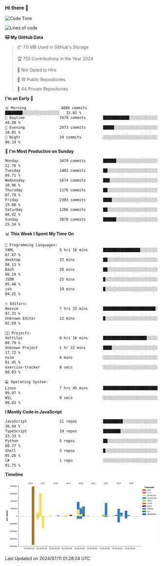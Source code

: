 ### Hi there 👋

<!--
**Clumsy-Coder/Clumsy-Coder** is a ✨ _special_ ✨ repository because its `README.md` (this file) appears on your GitHub profile.

Here are some ideas to get you started:

- 🔭 I’m currently working on ...
- 🌱 I’m currently learning ...
- 👯 I’m looking to collaborate on ...
- 🤔 I’m looking for help with ...
- 💬 Ask me about ...
- 📫 How to reach me: ...
- 😄 Pronouns: ...
- ⚡ Fun fact: ...
-->

<!-- anmol098/waka-readme-stats -->
<!--START_SECTION:waka-->
![Code Time](http://img.shields.io/badge/Code%20Time-827%20hrs%209%20mins-blue)

![Lines of code](https://img.shields.io/badge/From%20Hello%20World%20I%27ve%20Written-3.4%20million%20lines%20of%20code-blue)

**🐱 My GitHub Data** 

> 📦 7.0 MB Used in GitHub's Storage 
 > 
> 🏆 755 Contributions in the Year 2024
 > 
> 🚫 Not Opted to Hire
 > 
> 📜 18 Public Repositories 
 > 
> 🔑 44 Private Repositories 
 > 
**I'm an Early 🐤** 

```text
🌞 Morning                4889 commits        ████████░░░░░░░░░░░░░░░░░   32.02 % 
🌆 Daytime                7479 commits        ████████████░░░░░░░░░░░░░   48.98 % 
🌃 Evening                2873 commits        █████░░░░░░░░░░░░░░░░░░░░   18.81 % 
🌙 Night                  29 commits          ░░░░░░░░░░░░░░░░░░░░░░░░░   00.19 % 
```
📅 **I'm Most Productive on Sunday** 

```text
Monday                   3479 commits        ██████░░░░░░░░░░░░░░░░░░░   22.78 % 
Tuesday                  1482 commits        ██░░░░░░░░░░░░░░░░░░░░░░░   09.71 % 
Wednesday                1674 commits        ███░░░░░░░░░░░░░░░░░░░░░░   10.96 % 
Thursday                 1176 commits        ██░░░░░░░░░░░░░░░░░░░░░░░   07.70 % 
Friday                   2303 commits        ████░░░░░░░░░░░░░░░░░░░░░   15.08 % 
Saturday                 1286 commits        ██░░░░░░░░░░░░░░░░░░░░░░░   08.42 % 
Sunday                   3870 commits        ██████░░░░░░░░░░░░░░░░░░░   25.34 % 
```


📊 **This Week I Spent My Time On** 

```text
💬 Programming Languages: 
YAML                     5 hrs 16 mins       █████████████████░░░░░░░░   67.87 % 
desktop                  37 mins             ██░░░░░░░░░░░░░░░░░░░░░░░   08.13 % 
Bash                     28 mins             ██░░░░░░░░░░░░░░░░░░░░░░░   06.19 % 
JSON                     25 mins             █░░░░░░░░░░░░░░░░░░░░░░░░   05.48 % 
zsh                      19 mins             █░░░░░░░░░░░░░░░░░░░░░░░░   04.25 % 

🔥 Editors: 
Neovim                   7 hrs 33 mins       ████████████████████████░   97.31 % 
Unknown Editor           12 mins             █░░░░░░░░░░░░░░░░░░░░░░░░   02.69 % 

🐱‍💻 Projects: 
dotfiles                 6 hrs 16 mins       ████████████████████░░░░░   80.79 % 
Unknown Project          1 hr 22 mins        ████░░░░░░░░░░░░░░░░░░░░░   17.72 % 
nvim                     6 mins              ░░░░░░░░░░░░░░░░░░░░░░░░░   01.45 % 
exercise-tracker         0 secs              ░░░░░░░░░░░░░░░░░░░░░░░░░   00.03 % 

💻 Operating System: 
Linux                    7 hrs 45 mins       █████████████████████████   99.97 % 
WSL                      0 secs              ░░░░░░░░░░░░░░░░░░░░░░░░░   00.03 % 
```

**I Mostly Code in JavaScript** 

```text
JavaScript               21 repos            █████████░░░░░░░░░░░░░░░░   36.84 % 
TypeScript               19 repos            ████████░░░░░░░░░░░░░░░░░   33.33 % 
Python                   5 repos             ██░░░░░░░░░░░░░░░░░░░░░░░   08.77 % 
Shell                    3 repos             █░░░░░░░░░░░░░░░░░░░░░░░░   05.26 % 
C#                       1 repo              ░░░░░░░░░░░░░░░░░░░░░░░░░   01.75 % 
```



**Timeline**

![Lines of Code chart](https://raw.githubusercontent.com/Clumsy-Coder/Clumsy-Coder/main/assets/bar_graph.png)


 Last Updated on 2024/07/11 01:28:24 UTC
<!--END_SECTION:waka-->

